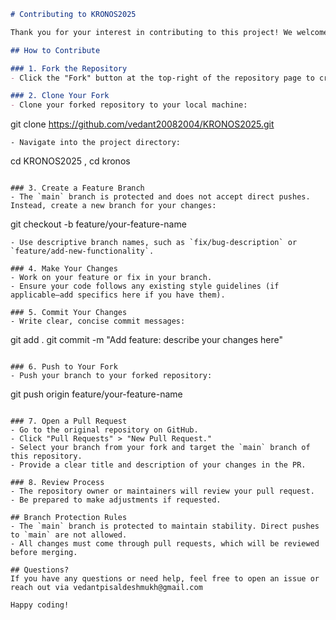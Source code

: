 
```markdown
# Contributing to KRONOS2025

Thank you for your interest in contributing to this project! We welcome contributions from the community. To ensure a smooth collaboration process, please follow the guidelines below.

## How to Contribute

### 1. Fork the Repository
- Click the "Fork" button at the top-right of the repository page to create your own copy of the repo.

### 2. Clone Your Fork
- Clone your forked repository to your local machine:
  ```
  git clone https://github.com/vedant20082004/KRONOS2025.git
  ```
- Navigate into the project directory:
  ```
  cd KRONOS2025 , cd kronos
  ```

### 3. Create a Feature Branch
- The `main` branch is protected and does not accept direct pushes. Instead, create a new branch for your changes:
  ```
  git checkout -b feature/your-feature-name
  ```
- Use descriptive branch names, such as `fix/bug-description` or `feature/add-new-functionality`.

### 4. Make Your Changes
- Work on your feature or fix in your branch.
- Ensure your code follows any existing style guidelines (if applicable—add specifics here if you have them).

### 5. Commit Your Changes
- Write clear, concise commit messages:
  ```
  git add .
  git commit -m "Add feature: describe your changes here"
  ```

### 6. Push to Your Fork
- Push your branch to your forked repository:
  ```
  git push origin feature/your-feature-name
  ```

### 7. Open a Pull Request
- Go to the original repository on GitHub.
- Click "Pull Requests" > "New Pull Request."
- Select your branch from your fork and target the `main` branch of this repository.
- Provide a clear title and description of your changes in the PR.

### 8. Review Process
- The repository owner or maintainers will review your pull request.
- Be prepared to make adjustments if requested.

## Branch Protection Rules
- The `main` branch is protected to maintain stability. Direct pushes to `main` are not allowed.
- All changes must come through pull requests, which will be reviewed before merging.

## Questions?
If you have any questions or need help, feel free to open an issue or reach out via vedantpisaldeshmukh@gmail.com 

Happy coding!
```
